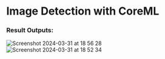 # Image Detection with CoreML

### Result Outputs:
![Screenshot 2024-03-31 at 18 56 28](https://github.com/behicoytunsenkul/ImageDetection-1/assets/114110417/c2806294-f6c9-4732-ae33-bf2849df3b3f)
![Screenshot 2024-03-31 at 18 52 34](https://github.com/behicoytunsenkul/ImageDetection-1/assets/114110417/1dceed4f-80bc-4676-8800-46d3db11eb00)
